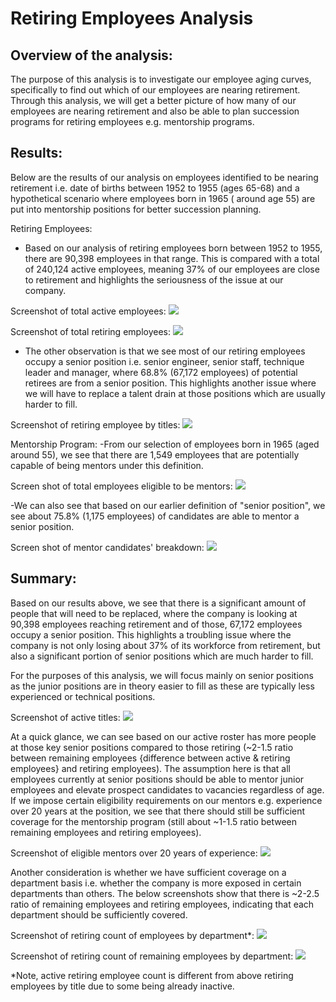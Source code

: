 # Retiring Employees Analysis


## Overview of the analysis: 
The purpose of this analysis is to investigate our employee aging curves, specifically to find out which of our employees are nearing retirement. Through this analysis, we will get a better picture of how many of our employees are nearing retirement and also be able to plan succession programs for retiring employees e.g. mentorship programs.


## Results: 

Below are the results of our analysis on employees identified to be nearing retirement i.e. date of births between 1952 to 1955 (ages 65-68) and a hypothetical scenario where employees born in 1965 ( around age 55) are put into mentorship positions for better succession planning.

Retiring Employees:
- Based on our analysis of retiring employees born between 1952 to 1955, there are 90,398 employees in that range. This is compared with a total of 240,124 active employees, meaning 37% of our employees are close to retirement and highlights the seriousness of the issue at our company.

Screenshot of total active employees:
<img src="Resources/total_active_employees.png">

Screenshot of total retiring employees:
<img src="Resources/retiring_employees.png">

- The other observation is that we see most of our retiring employees occupy a senior position i.e. senior engineer, senior staff, technique leader and manager, where 68.8% (67,172 employees) of potential retirees are from a senior position. This highlights another issue where we will have to replace a talent drain at those positions which are usually harder to fill.

Screenshot of retiring employee by titles:
<img src="Resources/retiring_titles.png">

Mentorship Program:
-From our selection of employees born in 1965 (aged around 55), we see that there are 1,549 employees that are potentially capable of being mentors under this definition.

Screen shot of total employees eligible to be mentors:
<img src="Resources/mentors.png">

-We can also see that based on our earlier definition of "senior position", we see about 75.8% (1,175 employees) of candidates are able to mentor a senior position.

Screen shot of mentor candidates' breakdown:
<img src="Resources/mentors_breakdown.png">

## Summary: 

Based on our results above, we see that there is a significant amount of people that will need to be replaced, where the company is looking at 90,398 employees reaching retirement and of those, 67,172 employees occupy a senior position. This highlights a troubling issue where the company is not only losing about 37% of its workforce from retirement, but also a significant portion of senior positions which are much harder to fill.

For the purposes of this analysis, we will focus mainly on senior positions as the junior positions are in theory easier to fill as these are typically less experienced or technical positions. 

Screenshot of active titles:
<img src="Resources/active_titles.png">

At a quick glance, we can see based on our active roster has more people at those key senior positions compared to those retiring (~2-1.5 ratio between remaining employees {difference between active & retiring employees} and retiring employees). The assumption here is that all employees currently at senior positions should be able to mentor junior employees and elevate prospect candidates to vacancies regardless of age. If we impose certain eligibility requirements on our mentors e.g. experience over 20 years at the position, we see that there should still be sufficient coverage for the mentorship program (still about ~1-1.5 ratio between remaining employees and retiring employees).

Screenshot of eligible mentors over 20 years of experience:
<img src="Resources/mentorship_candidates.png">

Another consideration is whether we have sufficient coverage on a department basis i.e. whether the company is more exposed in certain departments than others. The below screenshots show that there is ~2-2.5 ratio of remaining employees and retiring employees, indicating that each department should be sufficiently covered.

Screenshot of retiring count of employees by department*:
<img src="Resources/active_retiring_dept.png">

Screenshot of retiring count of remaining employees by department:
<img src="Resources/active_non_retiring_dept.png">

*Note, active retiring employee count is different from above retiring employees by title due to some being already inactive.